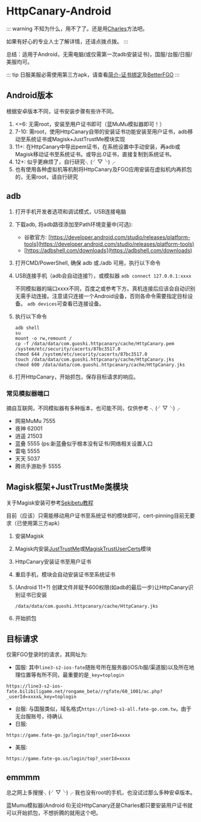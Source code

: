 # HttpCanary-Android

::: warning
不知为什么，用不了了。还是用[Charles](./charles.md)方法吧。

如果有好心的专业人士了解详情，还请点拨点拨。
:::

总结：适用于Android，无需电脑(或仅需第一次adb安装证书)，国服/台服/日服/美服均可。

::: tip
日服美服必需使用第三方apk，请查看[简介-证书绑定](./README.md#证书绑定)及[BetterFGO](./bfgo.md)
:::

## Android版本

根据安卓版本不同，证书安装步骤有些许不同。
1. <=6: 无需root，安装至用户证书即可（蓝MuMu模拟器即可！）
2. 7-10: 需root，使用HttpCanary自带的安装证书功能安装至用户证书，adb移动至系统证书或Magisk+JustTrustMe模块实现
3. 11+: 在HttpCanary中导出pem证书，在系统设置中手动安装，再adb或Magisk移动证书至系统证书。或导出.0证书，直接复制到系统证书。
4. 12+: 似乎更麻烦了，自行研究╮(╯▽╰)╭
5. 也有使用各种虚拟机等机制将HttpCanary及FGO应用安装在虚拟机内再抓包的，无需root，请自行研究

## adb

1. 打开手机开发者选项和调试模式，USB连接电脑
2. 下载adb, 将adb路径添加至Path环境变量中(可选): 
   - 谷歌官方: [https://developer.android.com/studio/releases/platform-tools](https://developer.android.com/studio/releases/platform-tools)
   - [https://adbshell.com/downloads](https://adbshell.com/downloads)
3. 打开CMD/PowerShell, 确保 adb 或./adb 可用，执行以下命令
4. USB连接手机（adb会自动连接?），或模拟器 `adb connect 127.0.0.1:xxxx`
   
   不同模拟器的端口xxxx不同，百度之或参考下方。真机连接后应该会自动识别无需手动连接。注意请只连接一个Android设备，否则各命令需要指定目标设备。
   `adb devices`可查看已连接设备。
5. 执行以下命令
    ```
    adb shell
    su
    mount -o rw,remount /
    cp -f /data/data/com.guoshi.httpcanary/cache/HttpCanary.pem /system/etc/security/cacerts/87bc3517.0
    chmod 644 /system/etc/security/cacerts/87bc3517.0
    touch /data/data/com.guoshi.httpcanary/cache/HttpCanary.jks
    chmod 600 /data/data/com.guoshi.httpcanary/cache/HttpCanary.jks
    ```
6. 打开HttpCanary，开始抓包，保存目标请求的响应。

### 常见模拟器端口

摘自互联网，不同模拟器有多种版本，也可能不同，仅供参考 ╮(╯▽╰)╭
- 网易MuMu 7555
- 夜神 62001
- 逍遥 21503
- 蓝叠 5555 (ps:新蓝叠似乎根本没有证书/网络相关设置入口
- 雷电 5555
- 天天 5037
- 腾讯手游助手 5555


## Magisk框架+JustTrustMe类模块

关于Magisk安装可参考[Sekibetu教程](https://sekibetu.com/sniff01.html)

目前（应该）只需能移动用户证书至系统证书的模块即可，cert-pinning目前无要求（已使用第三方apk）

1. 安装Magisk
2. Magisk内安装[JustTrustMe](https://github.com/SekiBetu/JustTrustMe/releases)或[MagiskTrustUserCerts](https://github.com/NVISOsecurity/MagiskTrustUserCerts/releases)模块
3. HttpCanary安装证书至用户证书
4. 重启手机，模块会自动安装证书至系统证书
5. (Android 11+?) 创建文件并赋予600权限(如adb的最后一步)让HttpCanary识别证书已安装

    `/data/data/com.guoshi.httpcanary/cache/HttpCanary.jks`
6. 开始抓包

## 目标请求

仅需FGO登录时的请求，其网址为:
- 国服: 其中`line3-s2-ios-fate`随账号所在服务器(iOS/b服/渠道服)以及所在地理位置等有所不同，最重要的是`_key=toplogin`
```:no-line-numbers
https://line3-s2-ios-fate.bilibiligame.net/rongame_beta//rgfate/60_1001/ac.php?_userId=xxxx&_key=toplogin
``` 
- 台服: 与国服类似，域名格式`https://line3-s1-all.fate-go.com.tw`，由于无台服账号，待确认
- 日服:
```:no-line-numbers
https://game.fate-go.jp/login/top?_userId=xxxx
``` 
- 美服:
```:no-line-numbers
https://game.fate-go.us/login/top?_userId=xxxx
```

## emmmm

总之网上多搜搜╮(╯▽╰)╭ 我也没有root的手机，也没试过那么多种安卓版本。

蓝Mumu模拟器(Android 6)无论HttpCanary还是Charles都只要安装用户证书就可以开始抓包，不想折腾的就用这个吧。
